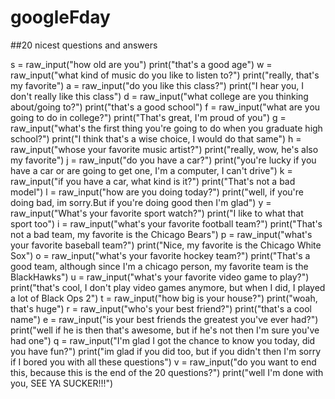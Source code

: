 # googleFday
##20 nicest questions and answers

s = raw_input("how old are you")
print("that's a good age")
w = raw_input("what kind of music do you like to listen to?")
print("really, that's my favorite")
a = raw_input("do you like this class?")
print("I hear you, I don't really like this class")
d = raw_input("what college are you thinking about/going to?")
print("that's a good school")
f = raw_input("what are you going to do in college?")
print("That's great, I'm proud of you")
g = raw_input("what's the first thing you're going to do when you graduate high school?")
print("I think that's a wise choice, I would do that same")
h = raw_input("whose your favorite music artist?")
print("really, wow, he's also my favorite")
j = raw_input("do you have a car?")
print("you're lucky if you have a car or are going to get one, I'm a computer, I can't drive")
k = raw_input("if you have a car, what kind is it?")
print("That's not a bad model")
l = raw_input("how are you doing today?")
print("well, if you're doing bad, im sorry.But if you're doing good then I'm glad")
y = raw_input("What's your favorite sport watch?")
print("I like to what that sport too")
i = raw_input("what's your favorite football team?")
print("That's not a bad team, my favorite is the Chicago Bears")
p = raw_input("what's your favorite baseball team?")
print("Nice, my favorite is the Chicago White Sox")
o = raw_input("what's your favorite hockey team?")
print("That's a good team, although since I'm a chicago person, my favorite team is the BlackHawks")
u = raw_input("what's your favorite video game to play?")
print("that's cool, I don't play video games anymore, but when I did, I played a lot of Black Ops 2")
t = raw_input("how big is your house?")
print("woah, that's huge")
r = raw_input("who's your best friend?")
print("that's a cool name")
e = raw_input("is your best friends the greatest you've ever had?")
print("well if he is then that's awesome, but if he's not then I'm sure you've had one")
q = raw_input("I'm glad I got the chance to know you today, did you have fun?")
print("im glad if you did too, but if you didn't then I'm sorry if I bored you with all these questions")
v = raw_input("do you want to end this, because this is the end of the 20 questions?")
print("well I'm done with you, SEE YA SUCKER!!!")
